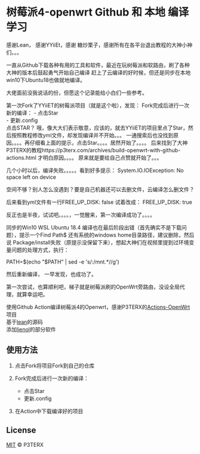# 树莓派4-openwrt Github 和 本地 编译学习
感谢Lean， 感谢YYiiEt，感谢 糖炒栗子，感谢所有在各平台退出教程的大神小神们。。。

一直从Github下载各种有用的工具和软件，最近在玩树莓派和软路由，刷了各种大神的版本后鼓起勇气开始自己编译
赶上了云编译的好时候，但还是同步在本地win10下Ubuntu18也做就地编译。

大佬面前没我说话的份，但愿这个记录能给小白们一些参考。

第一次Fork了YYiiET的树莓派项目（就是这个啦），发现：
   Fork完成后进行一次新的编译：
      - 点击Star  
      - 更新.config  
点击STAR？ 哦，像大大们表示敬意，应该的，就去YYiiET的项目里点了Star，然后按照教程修改yml文件，却发现编译并不开始。。。
一通搜索后也没找到原因。。。。再仔细看上面的提示，点击Star。。。。居然开始了。。。。
后来找到了大神P3TERX的教程https://p3terx.com/archives/build-openwrt-with-github-actions.html
才明白原因。。。。
原来就是要给自己点赞就开始了。。。

几个小时以后，编译失败。。。。。看到好多提示： 
System.IO.IOException: No space left on device

空间不够？别人怎么没遇到？要是自己机器还可以去删文件，云编译怎么删文件？

后来看到yml文件有一行FREE_UP_DISK: false
试着改成：
FREE_UP_DISK: true

反正也是半夜，试试吧。。。。，一觉醒来，第一次编译成功了。。。。

同步的Win10 WSL Ubuntu 18.4 编译也在最后阶段出错（首先确实不是下载问题），提示一个Find Path$ 还有系统的windows home目录路径，建议删除，然后说
Package/install失败（原提示没保留下来），想起大神们在视频里提到过环境变量问题的处理方式，执行：

PATH=$(echo "$PATH" | sed -e 's/:\/mnt.*//g')

然后重新编译， 一早发现，也成功了。

第一次尝试，也算顺利吧，梯子就是树莓派刷的OpenWrt旁路由，没设全局代理，就算幸运吧。


使用Github Action编译树莓派4的Openwrt，感谢P3TERX的[Actions-OpenWrt](https://github.com/P3TERX/Actions-OpenWrt)项目  
基于[lean](https://github.com/coolsnowwolf/lede)的源码  
添加[lienol](https://github.com/Lienol/openwrt-package)的部分软件  

## 使用方法

1. 点击Fork将项目Fork到自己的仓库

2. Fork完成后进行一次新的编译：
    - 点击Star  
    - 更新.config  

3. 在Action中下载编译好的项目

## License

[MIT](https://github.com/P3TERX/Actions-OpenWrt/blob/master/LICENSE) © P3TERX
